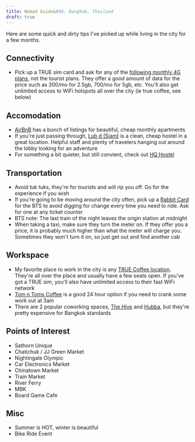 ```yaml
---
title: Nomad Guide&#58; Bangkok, Thailand
draft: true
---
```


Here are some quick and dirty tips I've picked up while living in the city for a few months.

## Connectivity
* Pick up a TRUE sim card and ask for any of the [following monthly 4G plans](http://truemoveh.truecorp.co.th/4g/sim-truemoveh/prepaid/entry/3340), not the tourist plans. They offer a good amount of data for the price such as 300/mo for 2.5gb, 700/mo for 5gb, etc. You'll also get unlimited access to WiFi hotspots all over the city (ie true coffee, see below)


## Accomodation
* [AirBnB](https://www.airbnb.com/s/Bangkok--Thailand?sublets=monthly) has a bunch of listings for beautiful, cheap monthly apartments
* If you're just passing through, [Lub d (Siam)](http://siamsquare.lubd.com/) is a clean, cheap hostel in a great location. Helpful staff and plenty of travelers hanging out around the lobby looking for an adventure
* For something a bit quieter, but still convient, check out [HQ Hostel](http://www.hqhostel.com/)


## Transportation
* Avoid tuk tuks, they're for tourists and will rip you off. Go for the experience if you wish
* If you're going to be moving around the city often, pick up a [Rabbit Card](http://www.bts.co.th/customer/en/16-rabbit-step-chg-sky-to-rabbit.aspx) for the BTS to avoid digging for change every time you need to ride. Ask for one at any ticket counter
* BTS note: The last train of the night leaves the origin station at midnight
* When taking a taxi, make sure they turn the meter on. If they offer you a price, it is probably much higher than what the meter will charge you. Sometimes they won't turn it on, so just get out and find another cab


## Workspace
* My favorite place to work in the city is any [TRUE Coffee location](http://truecoffee.truecorp.co.th/). They're all over the place and usually have a few seats open. If you've got a TRUE sim, you'll also have unlimited access to their fast WiFi network
* [Tom n Toms Coffee](http://en.tomntoms.com/main.php) is a good 24 hour option if you need to crank some work out at 3am
* There are 2 popular coworking spaces, [The Hive](http://thehive.co.th/) and [Hubba](http://hubbathailand.com/), but they're pretty expensive for Bangkok standards


## Points of Interest
* Sathorn Unique
* Chatichuk / JJ Green Market
* Nightingale Olympic
* Car Electronics Market
* Chinatown Market
* Train Market
* River Ferry
* MBK
* Board Game Cafe


## Misc
* Summer is HOT, winter is beautiful
* Bike Ride Event

